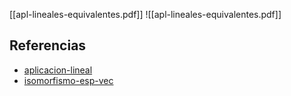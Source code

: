 [[apl-lineales-equivalentes.pdf]]
![[apl-lineales-equivalentes.pdf]]

## Referencias
- [aplicacion-lineal](./aplicacion-lineal.md)
- [isomorfismo-esp-vec](./isomorfismo-esp-vec.md)
